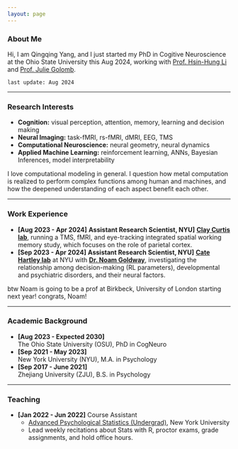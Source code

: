 ```yaml
---
layout: page
---
```


### About Me

Hi, I am Qingqing Yang, and I just started my PhD in Cogitive Neuroscience at the Ohio State University this Aug 2024, working with [Prof. Hsin-Hung Li](https://www.hsinhungli.com/) and [Prof. Julie Golomb](https://u.osu.edu/golomblab/).

`last update: Aug 2024`

---
### Research Interests

- **Cognition:** visual perception, attention, memory, learning and decision making
- **Neural Imaging:** task-fMRI, rs-fMRI, dMRI, EEG, TMS
- **Computational Neuroscience:** neural geometry, neural dynamics
- **Applied Machine Learning:** reinforcement learning, ANNs, Bayesian Inferences, model interpretability

I love computational modeling in general. I question how metal computation is realized to perform complex functions among human and machines, and how the deepened understanding of each aspect benefit each other.

---
### Work Experience

- **[Aug 2023 - Apr 2024]**
**Assistant Research Scientist, NYU]**
[**Clay Curtis lab**](https://www.clayspacelab.com/lab), running a TMS, fMRI, and eye-tracking integrated spatial working memory study, which focuses on the role of parietal cortex.
- **[Sep 2023 - Apr 2024]**
**Assistant Research Scientist, NYU]**
[**Cate Hartley lab**](https://www.hartleylab.org/) at NYU with [**Dr. Noam Goldway**](https://scholar.google.com/citations?user=0tVFPecAAAAJ&hl=en), investigating the relationship among decision-making (RL parameters), developmental and psychiatric disorders, and their neural factors.

btw Noam is going to be a prof at Birkbeck, University of London starting next year! congrats, Noam!

---
### Academic Background

- **[Aug 2023 - Expected 2030]** <br>
The Ohio State University (OSU), PhD in CogNeuro
- **[Sep 2021 - May 2023]** <br>
New York University (NYU), M.A. in Psychology
- **[Sep 2017 - June 2021]** <br>
Zhejiang University (ZJU), B.S. in Psychology

---

### Teaching 

- **[Jan 2022 - Jun 2022]** Course Assistant
  - [Advanced Psychological Statistics (Undergrad)](https://sites.google.com/nyu.edu/advpsystats22spring-recitation/home), New York University
  - Lead weekly recitations about Stats with R, proctor exams, grade assignments, and hold office hours.
